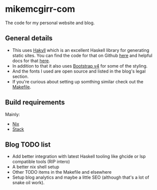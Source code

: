 # mikemcgirr-com

The code for my personal website and blog.

## General details

- This uses [Hakyll](https://jaspervdj.be/hakyll/) which is an excellent Haskell library for generating static sites.
  You can find the code for that on Github [here](https://github.com/jaspervdj/hakyll)
  and helpful docs for that [here](https://jaspervdj.be/hakyll/tutorials.html).
- In addition to that it also uses [Bootstrap v4](https://getbootstrap.com/docs/4.3/getting-started/introduction/) for some of the styling.
- And the fonts I used are open source and listed in the blog's legal section.
- If you're curious about setting up somthing similar check out the [Makefile](./Makefile).

## Build requirements

Mainly:

- [Nix](https://nixos.org/nix/)
- [Stack](https://docs.haskellstack.org/en/stable/README/)

## Blog TODO list

- Add better integration with latest Haskell tooling like ghcide or lsp compatible tools (RIP intero)
- A better nix shell setup
- Other TODO items in the Makefile and elsewhere 
- Setup blog analytics and maybe a little SEO (although that's a lot of snake oil work).
